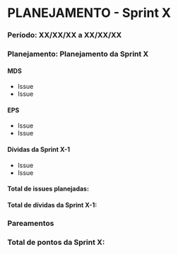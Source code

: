 # PLANEJAMENTO - Sprint X
### Período: XX/XX/XX a XX/XX/XX


### Planejamento: Planejamento da Sprint X 

#### MDS

   * Issue 
   * Issue 

#### EPS
   * Issue 
   * Issue 

#### Dívidas da Sprint X-1

   * Issue 
   * Issue 


#### Total de issues planejadas:
#### Total de dívidas da Sprint X-1:

### Pareamentos

### Total de pontos da Sprint X: 
  